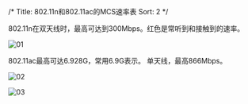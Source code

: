 /*
   Title: 802.11n和802.11ac的MCS速率表
   Sort: 2
   */

802.11n在双天线时，最高可达到300Mbps。红色是常听到和接触到的速率。

![01](%image_url%/2016/2016072901.png)


802.11ac最高可达6.928G，常用6.9G表示。
单天线，最高866Mbps。

![02](%image_url%/2016/2016072902.png)

![03](%image_url%/2016/2016072903.png)